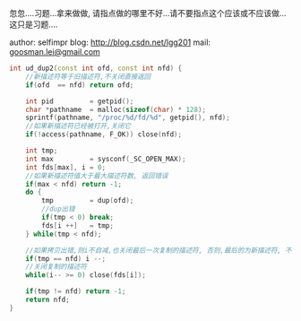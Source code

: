 忽忽....习题...拿来做做, 请指点做的哪里不好...请不要指点这个应该或不应该做...这只是习题....

author: selfimpr
blog: http://blog.csdn.net/lgg201
mail: goosman.lei@gmail.com



```cpp
int ud_dup2(const int ofd, const int nfd) {
	//新描述符等于旧描述符,不关闭直接返回
	if(ofd	== nfd) return ofd;

	int pid			= getpid();
	char *pathname	= malloc(sizeof(char) * 128);
	sprintf(pathname, "/proc/%d/fd/%d", getpid(), nfd);
	//如果新描述符已经被打开,关闭它
	if(!access(pathname, F_OK)) close(nfd);

	int tmp;
	int max			= sysconf(_SC_OPEN_MAX);
	int fds[max], i = 0;
	//如果新描述符值大于最大描述符数, 返回错误
	if(max < nfd) return -1;
	do {
		tmp			= dup(ofd);
		//dup出错
		if(tmp < 0) break;
		fds[i ++]	= tmp;
	} while(tmp < nfd);

	//如果拷贝出错,则i不自减,也关闭最后一次复制的描述符, 否则,最后的为新描述符, 不关闭
	if(tmp == nfd) i --;
	//关闭复制的描述符
	while(i-- >= 0) close(fds[i]);

	if(tmp != nfd) return -1;
	return nfd;
}

```

